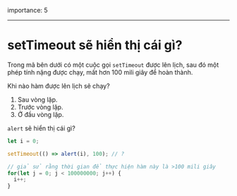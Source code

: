 importance: 5

---

# setTimeout sẽ hiển thị cái gì?

Trong mã bên dưới có một cuộc gọi `setTimeout` được lên lịch, sau đó một phép tính nặng được chạy, mất hơn 100 mili giây để hoàn thành.

Khi nào hàm được lên lịch sẽ chạy?

1. Sau vòng lặp.
2. Trước vòng lặp.
3. Ở đầu vòng lặp.


`alert` sẽ hiển thị cái gì?

```js
let i = 0;

setTimeout(() => alert(i), 100); // ?

// giả sử rằng thời gian để thực hiện hàm này là >100 mili giây
for(let j = 0; j < 100000000; j++) {
  i++; 
}
```
